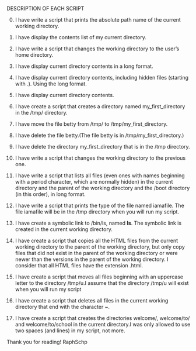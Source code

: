 DESCRIPTION OF EACH SCRIPT

0) I have write a script that prints the absolute path name of the current working directory.

1) I have display the contents list of my current directory.

2) I have write a script that changes the working directory to the user’s home directory. 

3) I have display current directory contents in a long format.

4) I have display current directory contents, including hidden files (starting with .). Using the long format.

5) I have display current directory contents.

6) I have create a script that creates a directory named my_first_directory in the /tmp/ directory.

7) I have move the file betty from /tmp/ to /tmp/my_first_directory.

8) I have delete the file betty.(The file betty is in /tmp/my_first_directory.)

9) I have delete the directory my_first_directory that is in the /tmp directory.

10) I have write a script that changes the working directory to the previous one.

11) I have write a script that lists all files (even ones with names beginning with a period character, which are normally hidden) in the current directory and the parent of the working directory and the /boot directory (in this order), in long format.

12) I have write a script that prints the type of the file named iamafile. The file iamafile will be in the /tmp directory when you will run my script.

13) I have create a symbolic link to /bin/ls, named __ls__. The symbolic link is created in the current working directory.

14) I have create a script that copies all the HTML files from the current working directory to the parent of the working directory, but only copy files that did not exist in the parent of the working directory or were newer than the versions in the parent of the working directory. I consider that all HTML files have the extension .html.

15) I have create a script that moves all files beginning with an uppercase letter to the directory /tmp/u.I assume that the directory /tmp/u will exist when you will run my script

16) I have create a script that deletes all files in the current working directory that end with the character ~.

17) I have create a script that creates the directories welcome/, welcome/to/ and welcome/to/school in the current directory.I was only allowed to use two spaces (and lines) in my script, not more.


Thank you for reading! 
RaphSchp
